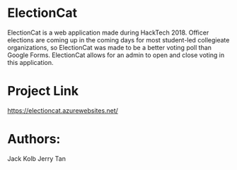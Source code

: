 # ElectionCat

ElectionCat is a web application made during HackTech 2018. Officer elections are coming up in the coming days for most student-led collegieate organizations, so ElectionCat was made to be a better voting poll than Google Forms.  ElectionCat allows for an admin to open and close voting in this application. 



# Project Link

https://electioncat.azurewebsites.net/



# Authors:

Jack Kolb
Jerry Tan